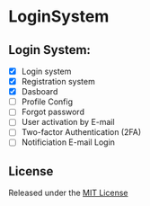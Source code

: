 # LoginSystem

## Login System:
- [x] Login system
- [x] Registration system
- [x] Dasboard
- [ ] Profile Config
- [ ] Forgot password
- [ ] User activation by E-mail
- [ ] Two-factor Authentication (2FA)
- [ ] Notificiation E-mail Login

## License
Released under the [MIT License](http://www.opensource.org/licenses/MIT)

